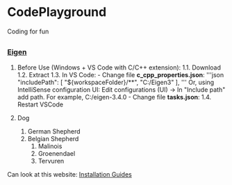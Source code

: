 # CodePlayground
Coding for fun


##

### [Eigen](https://eigen.tuxfamily.org/dox/index.html)
1. Before Use (Windows + VS Code with C/C++ extension):
    1.1. Download
    1.2. Extract
    1.3. In VS Code:
        - Change file **c_cpp_properties.json**: '''json
       "includePath": [
           "${workspaceFolder}/**",
           "C:/Eigen3"
       ],
       ''' Or, using IntelliSense configuration UI: Edit configurations (UI) -> In "Include path" add path. For example, C:/eigen-3.4.0
        - Change file **tasks.json**:
    1.4. Restart VSCode

1. Dog
    1. German Shepherd
    2. Belgian Shepherd
        1. Malinois
        2. Groenendael
        3. Tervuren



Can look at this website: [Installation Guides](https://robots.uc3m.es/installation-guides/index.html])


